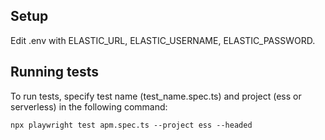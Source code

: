 ## Setup 
Edit .env with ELASTIC_URL, ELASTIC_USERNAME, ELASTIC_PASSWORD.

## Running tests
To run tests, specify test name (test_name.spec.ts) and project (ess or serverless) in the following command:

```
npx playwright test apm.spec.ts --project ess --headed
```
